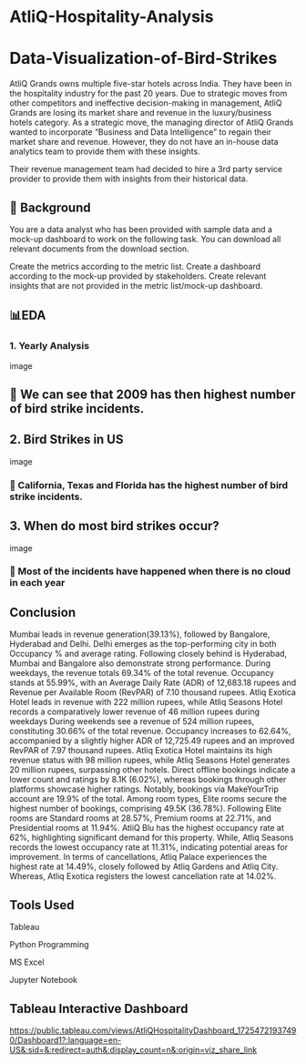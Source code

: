 # AtliQ-Hospitality-Analysis

# Data-Visualization-of-Bird-Strikes

AtliQ Grands owns multiple five-star hotels across India. They have been in the hospitality industry for the past 20 years. Due to strategic moves from other competitors and ineffective decision-making in management, AtliQ Grands are losing its market share and revenue in the luxury/business hotels category. As a strategic move, the managing director of AtliQ Grands wanted to incorporate “Business and Data Intelligence” to regain their market share and revenue. However, they do not have an in-house data analytics team to provide them with these insights.

Their revenue management team had decided to hire a 3rd party service provider to provide them with insights from their historical data.


## 🔎 Background ##

You are a data analyst who has been provided with sample data and a mock-up dashboard to work on the following task. You can download all relevant documents from the download section.

Create the metrics according to the metric list.
Create a dashboard according to the mock-up provided by stakeholders.
Create relevant insights that are not provided in the metric list/mock-up dashboard.


## 📊EDA ##
### 1. Yearly Analysis ###
image

## 📌 We can see that 2009 has then highest number of bird strike incidents.

## 2. Bird Strikes in US ##
image

### 📌 California, Texas and Florida has the highest number of bird strike incidents. ###


## 3. When do most bird strikes occur? ##
image

### 📌 Most of the incidents have happened when there is no cloud in each year ###

## Conclusion ##
Mumbai leads in revenue generation(39.13%), followed by Bangalore, Hyderabad and Delhi.
Delhi emerges as the top-performing city in both Occupancy % and average rating. Following closely behind is Hyderabad, Mumbai and Bangalore also demonstrate strong performance.
During weekdays, the revenue totals 69.34% of the total revenue. Occupancy stands at 55.99%, with an Average Daily Rate (ADR) of 12,683.18 rupees and Revenue per Available Room (RevPAR) of 7.10 thousand rupees.
Atliq Exotica Hotel leads in revenue with 222 million rupees, while Atliq Seasons Hotel records a comparatively lower revenue of 46 million rupees during weekdays
During weekends see a revenue of 524 million rupees, constituting 30.66% of the total revenue. Occupancy increases to 62.64%, accompanied by a slightly higher ADR of 12,725.49 rupees and an improved RevPAR of 7.97 thousand rupees.
Atliq Exotica Hotel maintains its high revenue status with 98 million rupees, while Atliq Seasons Hotel generates 20 million rupees, surpassing other hotels.
Direct offline bookings indicate a lower count and ratings by 8.1K (6.02%), whereas bookings through other platforms showcase higher ratings. Notably, bookings via MakeYourTrip account are 19.9% of the total.
Among room types, Elite rooms secure the highest number of bookings, comprising 49.5K (36.78%). Following Elite rooms are Standard rooms at 28.57%, Premium rooms at 22.71%, and Presidential rooms at 11.94%.
AtliQ Blu has the highest occupancy rate at 62%, highlighting significant demand for this property. While, Atliq Seasons records the lowest occupancy rate at 11.31%, indicating potential areas for improvement.
In terms of cancellations, Atliq Palace experiences the highest rate at 14.49%, closely followed by Atliq Gardens and Atliq City. Whereas, Atliq Exotica registers the lowest cancellation rate at 14.02%.

## Tools Used ##

Tableau

Python Programming

MS Excel

Jupyter Notebook


## Tableau Interactive Dashboard ##
https://public.tableau.com/views/AtliQHospitalityDashboard_17254721937490/Dashboard1?:language=en-US&:sid=&:redirect=auth&:display_count=n&:origin=viz_share_link
